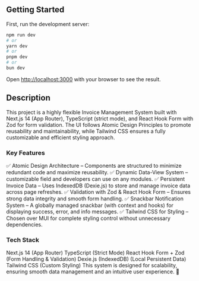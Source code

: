 ## Getting Started

First, run the development server:

```bash
npm run dev
# or
yarn dev
# or
pnpm dev
# or
bun dev
```

Open [http://localhost:3000](http://localhost:3000) with your browser to see the result.

## Description

This project is a highly flexible Invoice Management System built with Next.js 14 (App Router), TypeScript (strict mode), and React Hook Form with Zod for form validation. The UI follows Atomic Design Principles to promote reusability and maintainability, while Tailwind CSS ensures a fully customizable and efficient styling approach.

### Key Features
✅ Atomic Design Architecture – Components are structured to minimize redundant code and maximize reusability.
✅ Dynamic Data-View System – customizable field and developers can use on any modules.
✅ Persistent Invoice Data – Uses IndexedDB (Dexie.js) to store and manage invoice data across page refreshes.
✅ Validation with Zod & React Hook Form – Ensures strong data integrity and smooth form handling.
✅ Snackbar Notification System – A globally managed snackbar (with context and hooks) for displaying success, error, and info messages.
✅ Tailwind CSS for Styling – Chosen over MUI for complete styling control without unnecessary dependencies.

### Tech Stack
Next.js 14 (App Router)
TypeScript (Strict Mode)
React Hook Form + Zod (Form Handling & Validation)
Dexie.js (IndexedDB) (Local Persistent Data)
Tailwind CSS (Custom Styling)
This system is designed for scalability, ensuring smooth data management and an intuitive user experience. 🚀

